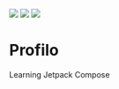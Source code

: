 ![](https://img.shields.io/static/v1?style=flat-square&logo=android&label=API&message=21%2B&color=78c257)
![](https://img.shields.io/static/v1?style=flat-square&logo=kotlin&label=Kotlin&message=1.5.31&color=007ec6)
![](https://img.shields.io/static/v1?style=flat-square&logo=androidstudio&label=AndroidStudio&message=ArticFox_2020.3.1_Patch1)

# Profilo
Learning Jetpack Compose
